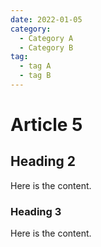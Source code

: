 ```yaml
---
date: 2022-01-05
category:
  - Category A
  - Category B
tag:
  - tag A
  - tag B
---
```


# Article 5

## Heading 2

Here is the content.

### Heading 3

Here is the content.
